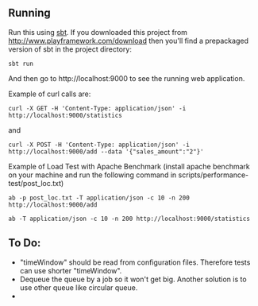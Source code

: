 ## Running

Run this using [sbt](http://www.scala-sbt.org/).  If you downloaded this project from http://www.playframework.com/download then you'll find a prepackaged version of sbt in the project directory:

```
sbt run
```

And then go to http://localhost:9000 to see the running web application.

Example of curl calls are:
```
curl -X GET -H 'Content-Type: application/json' -i http://localhost:9000/statistics
```
and
```
curl -X POST -H 'Content-Type: application/json' -i http://localhost:9000/add --data '{"sales_amount":"2"}'
```

Example of Load Test with Apache Benchmark 
(install apache benchmark on your machine and run the following command in scripts/performance-test/post_loc.txt)
```
ab -p post_loc.txt -T application/json -c 10 -n 200 http://localhost:9000/add
```
```
ab -T application/json -c 10 -n 200 http://localhost:9000/statistics
```

  ## To Do:
  - "timeWindow" should be read from configuration files. Therefore tests can use shorter "timeWindow".
  - Dequeue the queue by a job so it won't get big. Another solution is to use other queue like circular queue.
  -
